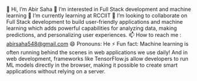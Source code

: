 👋 Hi, I’m Abir Saha
👀 I’m interested in Full Stack development and machine learning
🌱 I’m currently learning at RCCIIT
💞️ I’m looking to collaborate on Full Stack development to build user-friendly applications and machine learning which adds powerful capabilities for analyzing data, making predictions, and personalizing user experiences.
📫 How to reach me : abirsaha548@gmail.com
😄 Pronouns: He
⚡ Fun fact: Machine learning is often running behind the scenes in web applications we use daily! And in web development, frameworks like TensorFlow.js allow developers to run ML models directly in the browser, making it possible to create smart applications without relying on a server.
